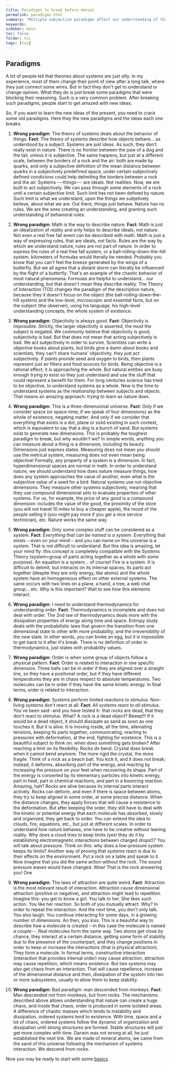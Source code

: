 ```yaml
---
title: Paradigms to break before denial
permalink: paradigms.html
summary: "Multiple subjective paradigms affect our understanding of things, which has usually a number of incongruences. In order to learn something new, that could lie upon the fragile ground of mental incoherences, some old paradigms need to be broken. Then it is possible to learn. That's why new ideas are commonly rejected."
keywords:
sidebar: main
toc: false
folder: toi
tags: [toi]
---
```

## Paradigms

A lot of people tell that theories about systems are just silly. In my experience, most of them change their point of view after a long talk, where they just connect some wires. But in fact they don't get to understand or change opinion. What they do is just break some paradigms that were blocking their reasoning. Such is a very common problem. After breaking such paradigms, people start to get amazed with new ideas.

So, if you want to learn the new ideas of the present, you need to crack some old paradigms. Here they the new paradigms and the ideas each one breaks:

1. **Wrong paradigm**: The theory of systems deals about the behavior of things. **Fact**: The theory of systems describe how objects behave... as understood by a subject. Systems are just ideas. As such, they don't really exist in nature. There is no frontier between the paw of a dog and the tail, unless it is subjective. The same happens, but just at a different scale, between the borders of a rock and the air: both are made by quarks, and only a subjective definition of the mean distance between quarks in a subjectively predefined space, under certain subjectively defined condicions could help delimiting the borders between a rock and the air. Systems ---things--- are ideals. Not realities. Now, we are built to act subjectively. We can pass through some elements of a rock until a certain subjective limit. Such limit has not been defined by nature. Such limit is what we understand, upon the things we subjetively believe, about what we are. Out there, things just behave. Nature has no rules. We are the ones creating an understanding, and granting such understanding of behavioral rules.

2. **Wrong paradigm**: Math is the way to describe nature. **Fact**: Math is just an idealization of reality and only helps to describe ideals, not nature. Not even a real free fall event can be described with math. Math is just a way of expressing rules, that are ideals, not facts. Rules are the way by which we understand nature, rules are not part of nature. In order to express the rules of a real free fall system, or a ball-rolling-down-the-hill system, kilometers of formulas would literally be needed. Probably you know that you can't feel the breeze generated by the wings of a butterfly. But we all agree that a distant storm can literally be influenced by the flight of a butterfly. That's an example of the chaotic behavior of most natural phenomena. Formulas are helpful to understand... our understanding, but that doesn't mean they describe reality. The Theory of Interaction (TOI) changes the paradigm of the description nature, because they it doesn't focus on the object (the ball-rolling-down-the-hill system) and the low-level, microscopic and essential facts, but on the subject (the observer), using his language, his high-level understanding concepts, the whole system of existence. 

3. **Wrong paradigm**: Objectivity is always good. **Fact**: Objectivity is impossible. Strictly, the larger objectivity is asserted, the most the subject is negated. We commonly believe that objectivity is good, subjectivity is bad. But that does not mean that acting subjectively is bad. We act subjectively in order to survive. Scientists can write a objective books about plants, but birds give a damn about books and scientists, they can't share humans' objectivity, they just act subjectively. If plants provide seed and oxygen to birds, then plants represent just air filters and food sources for birds. Being objective is a rational effect; it is approaching the whole. But natural entities are busy enough trying to exist so they just understand and use the stuff that could represent a benefit for them. For long centuries science has tried to be objective, to understand systems as a whole. Now is the time to understand systems as the relationship between subjects and objects. That means an amazing approach: trying to learn as nature does.

4. **Wrong paradigm**: This is a three-dimensional universe. **Fact**: Only if we consider space (or space-time, if we speak of four dimensions) as the whole of existence, negating matter. And only if we consider that everything that exists is a dot, plane or solid existing in such context, which is equivalent to say that a dog is a bunch of sand. But systems exist to generate new dimensions. This is probably the toughest paradigm to break, but why wouldn't we? In simple words, anything you can measure about a thing is a dimension, including its beauty. Dimensions just express states. Measuring does not mean you should use the metrical system, measuring does not even mean being objective! Formally, any property of a system is a dimension. In fact, hyperdimensional spaces are normal in math. In order to understand nature, we should understand how does nature measure things, how does any system approaches the value of another, even what is the subjective value of a seed for a bird. Natural systems use not objective dimensions. They measure other systems subjectively, meaning that they use compound dimensional sets to evaluate properties of other systems. For us, for example, the price of any good is a compound dimension: includes the value of the good, the proximity of the store (you will not travel 10 miles to buy a cheaper apple), the mood of the people selling it (you might pay more if you get a nice service technician), etc. Nature works the same way.

5. **Wrong paradigm**: Only some complex stuff can be considered as a system. **Fact**: _Everything that can be named is a system_. Everything that exists --even on your mind-- and you can name on this universe is a system. That is not difficult to understand. But this idea is amazing, let your mind fly: this concept is completely compatible with the Systems Theory (system=group of parts acting together as a whole with some purpose). An equation is a system... of course! Fire is a system. It is difficult to delimit, but interacts on its internal spaces, its parts act together (despite they are only energy, like atoms) and the whole system have an homogeneous effect on other external systems. The same occurs with two lines on a plane, a hand, a tree, a web chat group... etc. Why is this important? Wait to see how this elements interact.

6. **Wrong paradigm**: I need to understand thermodynamics for understanding order. **Fact**: Thermodynamics is incomplete and does not deal with order. The 2nd law of thermodynamics  deals more with the dissipation properties of energy along time and space. Entropy study deals with the probabilistic laws that govern the transition from one dimensional state to other with more probability, and the irreversibility of the new state. In other words, you can broke an egg, but it is impossible to get back to it after it's break. There is no definition of order in thermodynamics, just states with probability values.

7. **Wrong paradigm**: Order is when some group of objects follow a physical pattern. **Fact**: Order is related to interaction in one specific dimension. Three balls can be in order if they are aligned over a straight line, so they have a positional order, but if they have different temperatures they are in chaos respect to absolute temperatures. Two molecules can be in order if they have the same kinetic energy. In final terms, order is related to interaction.

8. **Wrong paradigm**: Systems perform limited reactions to stimulus. Non-living systems don't react at all. **Fact**: _All systems react to all stimulus_. You've been said -and you have tested it- that rocks are dead, that they don't react to stimulus. What? A rock is a dead object? Beeep!!! If it would be a dead object, it should dissipate as sand as soon as one touches it. But it is alive. It is moving inside, all the time, alleviating tensions, keeping its parts together, communicating, reacting to pressures with deformation, at the end, fighting for existence. This is a beautiful subject to think on: when does something gets broken? After reaching a limit on its flexibility. Rocks _do_ bend. Crystal does break when it cannot bend anymore. The more rigid the crystal, the more fragile. Think of a rock as a beach ball. You kick it, and it does not break; instead, it deforms, absorbing part of the energy, and reacting by increasing the pressure on your feet when recovering its shape. Part of the energy is converted by its elementary particles into kinetic energy, part in heat, part in chemical reactions, and part in a bouncing reaction. Amazing, hah? Rocks are alive because its internal parts interact actively. Rocks can deform, and even if there is space between atoms, they try to keep aligned in some order, at some precise distance. When the distance changes, they apply forces that will cause a resistence to the deformation. But after keeping the order, they still have to deal with the kinetic or potential energy that each molecule has absorbed, slowly and organized, they get back to order. You can extend the idea to clouds, fire, equations, etc., but just at different scales. In order to understand how nature behaves, one have to be creative without leaving reality. Why does a cloud tries to keep limits (yes! they do it by establishing electromagnetic interactions between charged drops!)? You will talk about pressure. Think on this: why does a low-pressure system keeps its limits? Another way of proving that systems react is due to their effects on the environment. Put a rock on a table and speak to it. Now imagine that you did the same action without the rock. The sound pressure waves would have changed. Wow! That is the rock answering you! One

9. **Wrong paradigm**: The laws of attraction are quite weird. **Fact**: Attraction is the most relevant result of interaction. Attraction cause dimensional attraction (positive or negative), and attraction might lead to repetition. Imagine this: you get to know a girl. You talk to her. She likes such action. You like her reaction. So both of you mutually attract. Why? In order to repeat the interaction. And the next time, you don't only talk. You also laugh. You continue interacting for some days, in a growing number of dimensions. An then, you kiss. This is a beautiful way to describe how a molecule is created --in this case the molecule is named _a couple_--. Real molecules form the same way. Two atoms get close by chance, they interact at a certain distance, getting some form of stability due to the presence of the counterpart, and they change positions in order to keep or increase the interactions (that is physical attraction). They form a molecule. In formal terms, constructive interaction (interaction that provides internal order) may cause attraction, attraction may cause repetition, which means existence. But two systems may also get chaos from an interaction. That will cause repellence, increase of the dimensional distance and then, dissipation of the system into two or more subsystems, usually to allow them to keep stability.

10. **Wrong paradigm**: Bad paradigm: man descended from monkeys. **Fact**: Man descended not from monkeys, but from rocks. The mechanisms described above allows understanding that nature can create a huge chaos, and inside that chaos, order is produced in some isolated areas. A difference of chaotic masses which tends to instability and dissipation, ordered systems tend to existence. With time, space and a lot of chaos, ordered systems follow the dynamic of organization and dissipation until strong structures are formed. Stable structures will just get more complex with time. Darwin was not wrong at all, he just established the next link. We are made of mineral atoms, we came from the sand of this universe following the mechanism of systems interaction. We descend from rocks.

Now you may be ready to start with some [basics](basics).

